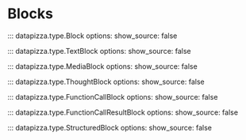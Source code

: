 
# Blocks

<!-- prettier-ignore -->
::: datapizza.type.Block
    options:
        show_source: false


<!-- prettier-ignore -->
::: datapizza.type.TextBlock
    options:
        show_source: false


<!-- prettier-ignore -->
::: datapizza.type.MediaBlock
    options:
        show_source: false


<!-- prettier-ignore -->
::: datapizza.type.ThoughtBlock
    options:
        show_source: false


<!-- prettier-ignore -->
::: datapizza.type.FunctionCallBlock
    options:
        show_source: false

<!-- prettier-ignore -->
::: datapizza.type.FunctionCallResultBlock
    options:
        show_source: false


<!-- prettier-ignore -->
::: datapizza.type.StructuredBlock
    options:
        show_source: false


